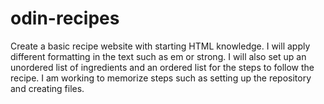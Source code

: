 # odin-recipes
Create a basic recipe website with starting HTML knowledge. I will apply different formatting in the text such as em or strong. I will also set up an unordered list of ingredients and an ordered list for the steps to follow the recipe. I am working to memorize steps such as setting up the repository and creating files.
